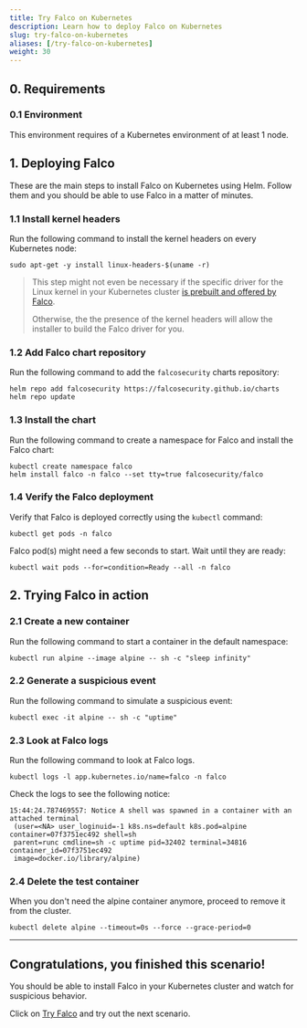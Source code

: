 ```yaml
---
title: Try Falco on Kubernetes
description: Learn how to deploy Falco on Kubernetes
slug: try-falco-on-kubernetes
aliases: [/try-falco-on-kubernetes]
weight: 30
---
```


## 0. Requirements

### 0.1 Environment

This environment requires of a Kubernetes environment of at least 1 node. 

## 1. Deploying Falco

These are the main steps to install Falco on Kubernetes using Helm. Follow them and you should be able to use Falco in a matter of minutes.

### 1.1 Install kernel headers

Run the following command to install the kernel headers on every Kubernetes node:
```plain
sudo apt-get -y install linux-headers-$(uname -r)
```
> This step might not even be necessary if the specific driver for the Linux kernel in your Kubernetes cluster [is prebuilt and offered by Falco](https://download.falco.org/).
>
> Otherwise, the the presence of the kernel headers will allow the installer to build the Falco driver for you.

### 1.2 Add Falco chart repository

Run the following command to add the `falcosecurity` charts repository:
```plain
helm repo add falcosecurity https://falcosecurity.github.io/charts
helm repo update
```

### 1.3 Install the chart

Run the following command to create a namespace for Falco and install the Falco chart:
```plain
kubectl create namespace falco
helm install falco -n falco --set tty=true falcosecurity/falco
```

### 1.4 Verify the Falco deployment

Verify that Falco is deployed correctly using the `kubectl` command:
```plain
kubectl get pods -n falco
```

Falco pod(s) might need a few seconds to start. Wait until they are ready:
```plain
kubectl wait pods --for=condition=Ready --all -n falco
```

## 2. Trying Falco in action

### 2.1 Create a new container

Run the following command to start a container in the default namespace:
```plain
kubectl run alpine --image alpine -- sh -c "sleep infinity"
```

### 2.2 Generate a suspicious event

Run the following command to simulate a suspicious event:
```plain
kubectl exec -it alpine -- sh -c "uptime"
```

### 2.3 Look at Falco logs
Run the following command to look at Falco logs.
```plain
kubectl logs -l app.kubernetes.io/name=falco -n falco
```

Check the logs to see the following notice:
```
15:44:24.787469557: Notice A shell was spawned in a container with an attached terminal 
 (user=<NA> user_loginuid=-1 k8s.ns=default k8s.pod=alpine container=07f3751ec492 shell=sh 
 parent=runc cmdline=sh -c uptime pid=32402 terminal=34816 container_id=07f3751ec492 
 image=docker.io/library/alpine)
```

### 2.4 Delete the test container
When you don't need the alpine container anymore, proceed to remove it from the cluster.
```plain
kubectl delete alpine --timeout=0s --force --grace-period=0
```

---
## Congratulations, you finished this scenario!

You should be able to install Falco in your Kubernetes cluster and watch for suspicious behavior.

Click on [Try Falco](/try-falco) and try out the next scenario.
